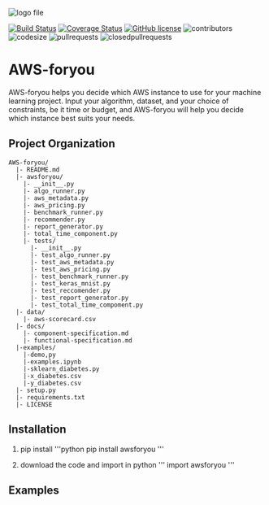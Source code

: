 ![logo file](./logo.PNG)

[![Build Status](https://travis-ci.org/winnawat/AWS-foryou.svg?branch=master)](https://travis-ci.org/winnawat/AWS-foryou) [![Coverage Status](https://coveralls.io/repos/github/winnawat/AWS-foryou/badge.svg?branch=master)](https://coveralls.io/github/winnawat/AWS-foryou?branch=master) [![GitHub license](https://img.shields.io/github/license/Naereen/StrapDown.js.svg)](https://github.com//winnawat/AWS-foryou/blob/master/LICENSE) ![contributors](https://img.shields.io/github/contributors/winnawat/AWS-foryou.svg) ![codesize](https://img.shields.io/github/languages/code-size/winnawat/AWS-foryou.svg) ![pullrequests](https://img.shields.io/github/issues-pr/winnawat/AWS-foryou.svg) ![closedpullrequests](https://img.shields.io/github/issues-pr-closed-raw/winnawat/AWS-foryou.svg)


# AWS-foryou
AWS-foryou helps you decide which AWS instance to use for your machine learning project. Input your algorithm, dataset, and your choice of constraints, be it time or budget, and AWS-foryou will help you decide which instance best suits your needs.

## Project Organization
```
AWS-foryou/
  |- README.md
  |- awsforyou/
    |- __init__.py
    |- algo_runner.py
    |- aws_metadata.py
    |- aws_pricing.py
    |- benchmark_runner.py
    |- recommender.py
    |- report_generator.py
    |- total_time_component.py
    |- tests/
      |- __init__.py
      |- test_algo_runner.py
      |- test_aws_metadata.py
      |- test_aws_pricing.py
      |- test_benchmark_runner.py
      |- test_keras_mnist.py
      |- test_reccomender.py
      |- test_report_generator.py
      |- test_total_time_compoment.py
  |- data/
    |- aws-scorecard.csv
  |- docs/
    |- component-specification.md
    |- functional-specification.md
  |-examples/
    |-demo,py
    |-examples.ipynb
    |-sklearn_diabetes.py
    |-x_diabetes.csv
    |-y_diabetes.csv
  |- setup.py
  |- requirements.txt
  |- LICENSE
```

## Installation
1. pip install
'''python
pip install awsforyou
'''

2. download the code and import in python
'''
import awsforyou
'''
## Examples
